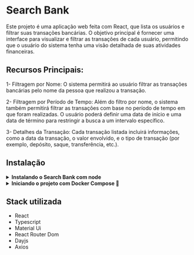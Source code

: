 # Search Bank

Este projeto é uma aplicação web feita com React, que lista os usuários e filtrar suas transações bancárias. O objetivo principal é fornecer uma interface para visualizar e filtrar as transações de cada usuário, permitindo que o usuário do sistema tenha uma visão detalhada de suas atividades financeiras.

## Recursos Principais:

1- Filtragem por Nome: O sistema permitirá ao usuário filtrar as transações bancárias pelo nome da pessoa que realizou a transação.

2- Filtragem por Período de Tempo: Além do filtro por nome, o sistema também permitirá filtrar as transações com base no período de tempo em que foram realizadas. O usuário poderá definir uma data de início e uma data de término para restringir a busca a um intervalo específico.

3- Detalhes da Transação: Cada transação listada incluirá informações, como a data da transação, o valor envolvido, e o tipo de transação (por exemplo, depósito, saque, transferência, etc.).

## Instalação
<details>
    <summary>
        <b>
            Instalando o Search Bank com node
        </b>
    </summary>

  <br>

1. Clonando o Projeto do GitHub

```bash
  git clone git@github.com:Pedro0505/PS-Java-React-Front.git
  cd PS-Java-React-Front
```

2. Instalando as dependências

```bash
  npm install
```

3. Preparando o ambiente:

3.1 Na raiz do projeto crie um arquivo chamado .env

3.2 No arquivo .env escreva o host onde a api está rodando

```bash
  # Exemplo:

  REACT_APP_PUBLIC_API=http://localhost:8080
```

4. Iniciar a aplicação:

```bash
  npm start
```

</details>

<details>
    <summary>
        <b>
            Iniciando o projeto com Docker Compose 🐳
        </b>
    </summary>

  ***⚠️ Para garantir um bom funcionamento é necessário que tenha instalado o docker e o docker-compose nas versões 20.10.16 e 1.29 ou superior respectivamente***

1. Clonando o Projeto do GitHub

```bash
  git clone git@github.com:Pedro0505/PS-Java-React-Front.git
  cd PS-Java-React-Front
```

2. Suba os containers

```bash
  docker-compose -f docker-compose.dev.yml up --build -d
```

3. Quando o processo dos containers estiver acabado acesse a aplicação usando o seguinte endereço

```bash
  http://localhost:3000
```

4. Para derrubar os containers

```bash
  docker-compose -f docker-compose.dev.yml down --rmi all --volumes --remove-orphans
```

<br>

</details>

## Stack utilizada

- React
- Typescript
- Material Ui
- React Router Dom
- Dayjs
- Axios
